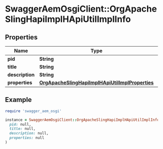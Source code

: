 # SwaggerAemOsgiClient::OrgApacheSlingHapiImplHApiUtilImplInfo

## Properties

| Name | Type | Description | Notes |
| ---- | ---- | ----------- | ----- |
| **pid** | **String** |  | [optional] |
| **title** | **String** |  | [optional] |
| **description** | **String** |  | [optional] |
| **properties** | [**OrgApacheSlingHapiImplHApiUtilImplProperties**](OrgApacheSlingHapiImplHApiUtilImplProperties.md) |  | [optional] |

## Example

```ruby
require 'swagger_aem_osgi'

instance = SwaggerAemOsgiClient::OrgApacheSlingHapiImplHApiUtilImplInfo.new(
  pid: null,
  title: null,
  description: null,
  properties: null
)
```

